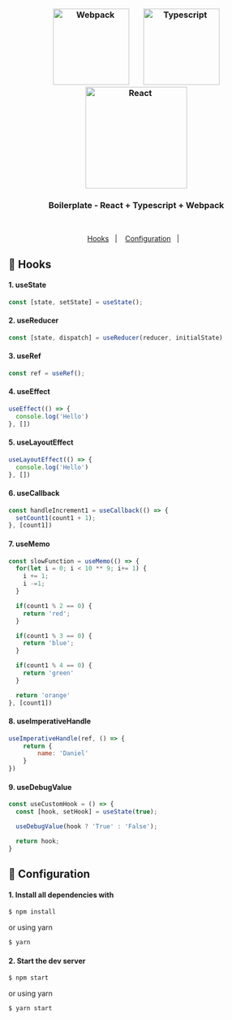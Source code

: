 <h3 align="center">
  <img src="https://user-images.githubusercontent.com/58083563/89603242-1845fa80-d83f-11ea-9ca1-3b6c3acb57ed.png" alt="Webpack" width="150" />&nbsp&nbsp&nbsp&nbsp
  &nbsp
  <img src="https://user-images.githubusercontent.com/58083563/89603440-87bbea00-d83f-11ea-88f1-40ded3561784.png" alt="Typescript" width="150" />
  <img src="https://user-images.githubusercontent.com/58083563/89603314-3f9cc780-d83f-11ea-974a-82f2ed7ab879.png" alt="React" width="200" />
</h3>
<h3 align="center">Boilerplate - React + Typescript + Webpack</h3>
<br>
<p align="center">
  <a href="#rocket-Hooks">Hooks</a>&nbsp;&nbsp;&nbsp;|&nbsp;&nbsp;&nbsp;
  <a href="#wrench-Configuration">Configuration</a>&nbsp;&nbsp;&nbsp;|&nbsp;&nbsp;&nbsp;
</p>

## :rocket: Hooks

#### 1. useState

```js
const [state, setState] = useState();
```

#### 2. useReducer

```js
const [state, dispatch] = useReducer(reducer, initialState)
```

#### 3. useRef

```js
const ref = useRef();
```

#### 4. useEffect

```js
useEffect(() => {
  console.log('Hello')
}, [])
```

#### 5. useLayoutEffect

```js
useLayoutEffect(() => {
  console.log('Hello')
}, [])
```

#### 6. useCallback

```js
const handleIncrement1 = useCallback(() => {
  setCount1(count1 + 1);
}, [count1])
```

#### 7. useMemo

```js
const slowFunction = useMemo(() => {
  for(let i = 0; i < 10 ** 9; i+= 1) {
    i += 1;
    i -=1;
  }

  if(count1 % 2 == 0) {
    return 'red';
  }

  if(count1 % 3 == 0) {
    return 'blue';
  }

  if(count1 % 4 == 0) {
    return 'green'
  }

  return 'orange'
}, [count1])
```

#### 8. useImperativeHandle

```js
useImperativeHandle(ref, () => {
    return {
        name: 'Daniel'
    }
})
```

#### 9. useDebugValue

```js
const useCustomHook = () => {
  const [hook, setHook] = useState(true);

  useDebugValue(hook ? 'True' : 'False');

  return hook;
}
```

## :wrench: Configuration

#### 1. Install all dependencies with

```sh
$ npm install 
```

or using yarn

```sh
$ yarn
```

#### 2. Start the dev server

```sh
$ npm start
```

or using yarn

```sh
$ yarn start
```
